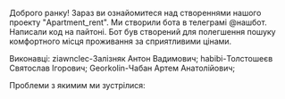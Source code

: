 Доброго ранку!
Зараз ви ознайомитеся над створеннями нашого проекту "Apartment_rent".
Ми створили бота в телеграмі @нашбот. Написали код на пайтоні. Бот був створений для полегшення пошуку комфортного місця проживання за сприятливими цінами.

Виконавці: 
ziawnclec-Залізняк Антон Вадимович; 
habibi-Толстошеєв Святослав Ігорович; 
Georkolin-Чабан Артем Анатолійович; 

Проблеми з якимим ми зустрілися:
